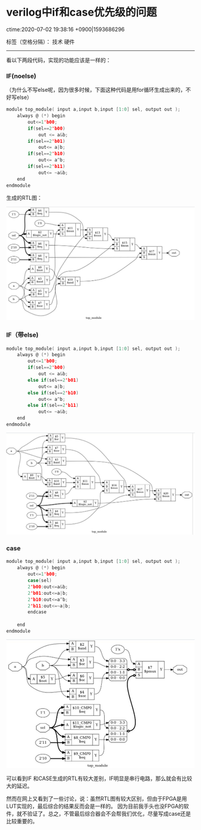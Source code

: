 # verilog中if和case优先级的问题
ctime:2020-07-02 19:38:16 +0900|1593686296

标签（空格分隔）： 技术 硬件

---

看以下两段代码，实现的功能应该是一样的：

### IF(noelse)
（为什么不写else呢，因为很多时候，下面这种代码是用for循环生成出来的，不好写else）
```c
module top_module( input a,input b,input [1:0] sel, output out );
    always @ (*) begin
        out<=1'b00;
        if(sel==2'b00)
            out <= a&b;
        if(sel==2'b01)
            out<= a|b;
        if(sel==2'b10)
            out<= a^b;
        if(sel==2'b11)
            out<= ~a&b;
    end
endmodule
```
生成的RTL图：

![此处输入图片的描述][1]

[1]: https://raw.githubusercontent.com/Ncerzzk/MyBlog/master/img/ifnoelse.jpg

### IF（带else)
```c
module top_module( input a,input b,input [1:0] sel, output out );
    always @ (*) begin
        out<=1'b00;
        if(sel==2'b00)
            out <= a&b;
        else if(sel==2'b01)
            out<= a|b;
        else if(sel==2'b10)
            out<= a^b;
        else if(sel==2'b11)
            out<= ~a&b;
    end
endmodule
```
![此处输入图片的描述][2]

[2]: https://raw.githubusercontent.com/Ncerzzk/MyBlog/master/img/ifcase.jpg

### case

```c
module top_module( input a,input b,input [1:0] sel, output out );
    always @ (*) begin
        out<=1'b00;
		case(sel)
		2'b00:out<=a&b;
		2'b01:out<=a|b;
		2'b10:out<=a^b;
		2'b11:out<=~a|b;
        endcase

    end
endmodule
```

![此处输入图片的描述][3]

[3]: https://raw.githubusercontent.com/Ncerzzk/MyBlog/master/img/case.jpg

可以看到IF 和CASE生成的RTL有较大差别，IF明显是串行电路，那么就会有比较大的延迟。

然而在网上又看到了一些讨论，说：虽然RTL图有较大区别，但由于FPGA是用LUT实现的，最后综合的结果反而会是一样的。
因为目前我手头也没FPGA的软件，就不验证了。总之，不管最后综合器会不会帮我们优化，尽量写成case还是比较重要的。



